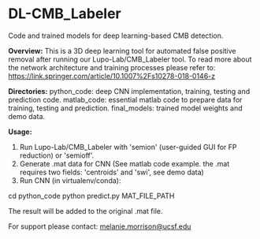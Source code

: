 # DL-CMB_Labeler
Code and trained models for deep learning-based CMB detection.

**Overview:** This is a 3D deep learning tool for automated false positive removal after running our Lupo-Lab/CMB_Labeler tool. To read more about the network architecture and training processes please refer to: https://link.springer.com/article/10.1007%2Fs10278-018-0146-z

**Directories:**
python_code: deep CNN implementation, training, testing and prediction code.
matlab_code: essential matlab code to prepare data for training, testing and prediction.
final_models: trained model weights and demo data.

**Usage:**

1. Run Lupo-Lab/CMB_Labeler with 'semion' (user-guided GUI for FP reduction) or 'semioff'.
2. Generate .mat data for CNN (See matlab code example. the .mat requires two fields: 'centroids' and 'swi', see demo data)
3. Run CNN (in virtualenv/conda):

cd python_code
python predict.py MAT_FILE_PATH

The result will be added to the original .mat file.


For support please contact: melanie.morrison@ucsf.edu
